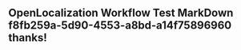 <properties
ms.topic="hero-topic"
ms.test1="hero-topic"
ms.test2="test"/>

## OpenLocalization Workflow Test MarkDown f8fb259a-5d90-4553-a8bd-a14f75896960 thanks!
<!--HONumber=Mar16_HO2-->
